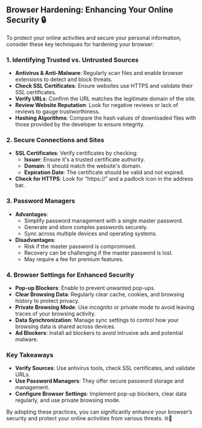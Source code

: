 ## **Browser Hardening: Enhancing Your Online Security** 🔒

To protect your online activities and secure your personal information, consider these key techniques for hardening your browser:

### 1. **Identifying Trusted vs. Untrusted Sources**
   - **Antivirus & Anti-Malware**: Regularly scan files and enable browser extensions to detect and block threats.
   - **Check SSL Certificates**: Ensure websites use HTTPS and validate their SSL certificates.
   - **Verify URLs**: Confirm the URL matches the legitimate domain of the site.
   - **Review Website Reputation**: Look for negative reviews or lack of reviews to gauge trustworthiness.
   - **Hashing Algorithms**: Compare the hash values of downloaded files with those provided by the developer to ensure integrity.

### 2. **Secure Connections and Sites**
   - **SSL Certificates**: Verify certificates by checking:
     - **Issuer**: Ensure it's a trusted certificate authority.
     - **Domain**: It should match the website's domain.
     - **Expiration Date**: The certificate should be valid and not expired.
   - **Check for HTTPS**: Look for “https://” and a padlock icon in the address bar.

### 3. **Password Managers**
   - **Advantages**:
     - Simplify password management with a single master password.
     - Generate and store complex passwords securely.
     - Sync across multiple devices and operating systems.
   - **Disadvantages**:
     - Risk if the master password is compromised.
     - Recovery can be challenging if the master password is lost.
     - May require a fee for premium features.

### 4. **Browser Settings for Enhanced Security**
   - **Pop-up Blockers**: Enable to prevent unwanted pop-ups.
   - **Clear Browsing Data**: Regularly clear cache, cookies, and browsing history to protect privacy.
   - **Private Browsing Mode**: Use incognito or private mode to avoid leaving traces of your browsing activity.
   - **Data Synchronization**: Manage sync settings to control how your browsing data is shared across devices.
   - **Ad Blockers**: Install ad blockers to avoid intrusive ads and potential malware.

### **Key Takeaways**
- **Verify Sources**: Use antivirus tools, check SSL certificates, and validate URLs.
- **Use Password Managers**: They offer secure password storage and management.
- **Configure Browser Settings**: Implement pop-up blockers, clear data regularly, and use private browsing mode.

By adopting these practices, you can significantly enhance your browser’s security and protect your online activities from various threats. 🌐🔐